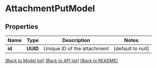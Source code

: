 # AttachmentPutModel
## Properties

| Name | Type | Description | Notes |
|------------ | ------------- | ------------- | -------------|
| **id** | **UUID** | Unique ID of the attachment | [default to null] |

[[Back to Model list]](../README.md#documentation-for-models) [[Back to API list]](../README.md#documentation-for-api-endpoints) [[Back to README]](../README.md)

